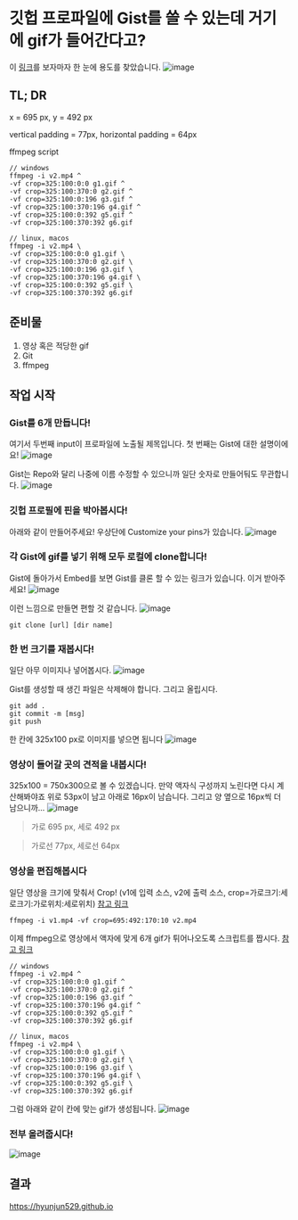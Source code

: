 # 깃헙 프로파일에 Gist를 쓸 수 있는데 거기에 gif가 들어간다고?

이 [링크](https://twitter.com/mathdroid/status/1115372109641814017)를 보자마자 한 눈에 용도를 찾았습니다.
![image](https://user-images.githubusercontent.com/7877313/55985243-6d6d0d00-5cda-11e9-9ad8-dd50b8077180.png)

## TL; DR

x = 695 px, y = 492 px

vertical padding = 77px, horizontal padding = 64px

ffmpeg script
```
// windows
ffmpeg -i v2.mp4 ^
-vf crop=325:100:0:0 g1.gif ^
-vf crop=325:100:370:0 g2.gif ^
-vf crop=325:100:0:196 g3.gif ^
-vf crop=325:100:370:196 g4.gif ^
-vf crop=325:100:0:392 g5.gif ^
-vf crop=325:100:370:392 g6.gif 

// linux, macos
ffmpeg -i v2.mp4 \
-vf crop=325:100:0:0 g1.gif \
-vf crop=325:100:370:0 g2.gif \
-vf crop=325:100:0:196 g3.gif \
-vf crop=325:100:370:196 g4.gif \
-vf crop=325:100:0:392 g5.gif \
-vf crop=325:100:370:392 g6.gif
```

## 준비물
1. 영상 혹은 적당한 gif
2. Git
3. ffmpeg

## 작업 시작

### Gist를 6개 만듭니다!
여기서 두번째 input이 프로파일에 노출될 제목입니다. 첫 번째는 Gist에 대한 설명이에요!
![image](https://user-images.githubusercontent.com/7877313/55988253-57f9e200-5cde-11e9-9d68-b87bd88ce5ba.png)

Gist는 Repo와 달리 나중에 이름 수정할 수 있으니까 일단 숫자로 만들어둬도 무관합니다.
![image](https://user-images.githubusercontent.com/7877313/55989782-174f9800-5ce1-11e9-8b6c-4b568c2e8968.png)


### 깃헙 프로필에 핀을 박아봅시다!
아래와 같이 만들어주세요! 우상단에 Customize your pins가 있습니다.
![image](https://user-images.githubusercontent.com/7877313/55989988-84fbc400-5ce1-11e9-9b7b-4e646d589398.png)


### 각 Gist에 gif를 넣기 위해 모두 로컬에 clone합니다!
Gist에 돌아가서 Embed를 보면 Gist를 클론 할 수 있는 링크가 있습니다. 이거 받아주세요!
![image](https://user-images.githubusercontent.com/7877313/55990090-c68c6f00-5ce1-11e9-98d2-a9636a6dcf08.png)

이런 느낌으로 만들면 편할 것 같습니다.
![image](https://user-images.githubusercontent.com/7877313/55990230-28e56f80-5ce2-11e9-97af-b13e323544d0.png)

```
git clone [url] [dir name]
```


### 한 번 크기를 재봅시다!
일단 아무 이미지나 넣어봅시다.
![image](https://user-images.githubusercontent.com/7877313/55990483-bde86880-5ce2-11e9-8969-d3d433ca7897.png)

Gist를 생성할 때 생긴 파일은 삭제해야 합니다. 그리고 올립시다.
```
git add .
git commit -m [msg]
git push
```

한 칸에 325x100 px로 이미지를 넣으면 됩니다
![image](https://user-images.githubusercontent.com/7877313/55990611-10298980-5ce3-11e9-8117-9714fd90a294.png)


### 영상이 들어갈 곳의 견적을 내봅시다!
325x100 = 750x300으로 볼 수 있겠습니다. 만약 액자식 구성까지 노린다면 다시 계산해봐야죠
위로 53px이 남고 아래로 16px이 남습니다. 그리고 양 옆으로 16px씩 더 남으니까...
![image](https://user-images.githubusercontent.com/7877313/55991050-4582a700-5ce4-11e9-9019-8e66d3150db0.png)

> 가로 695 px, 세로 492 px

> 가로선 77px, 세로선 64px


### 영상을 편집해봅시다
일단 영상을 크기에 맞춰서 Crop! (v1에 입력 소스, v2에 출력 소스, crop=가로크기:세로크기:가로위치:세로위치)
[참고 링크](https://video.stackexchange.com/questions/4563/how-can-i-crop-a-video-with-ffmpeg)
```
ffmpeg -i v1.mp4 -vf crop=695:492:170:10 v2.mp4
```

이제 ffmpeg으로 영상에서 액자에 맞게 6개 gif가 튀어나오도록 스크립트를 짭시다.
[참고 링크](https://trac.ffmpeg.org/wiki/Creating%20multiple%20outputs)
```
// windows
ffmpeg -i v2.mp4 ^
-vf crop=325:100:0:0 g1.gif ^
-vf crop=325:100:370:0 g2.gif ^
-vf crop=325:100:0:196 g3.gif ^
-vf crop=325:100:370:196 g4.gif ^
-vf crop=325:100:0:392 g5.gif ^
-vf crop=325:100:370:392 g6.gif 

// linux, macos
ffmpeg -i v2.mp4 \
-vf crop=325:100:0:0 g1.gif \
-vf crop=325:100:370:0 g2.gif \
-vf crop=325:100:0:196 g3.gif \
-vf crop=325:100:370:196 g4.gif \
-vf crop=325:100:0:392 g5.gif \
-vf crop=325:100:370:392 g6.gif
```

그럼 아래와 같이 칸에 맞는 gif가 생성됩니다.
![image](https://user-images.githubusercontent.com/7877313/55994626-318f7300-5ced-11e9-9571-ed9b9632ef01.png)

### 전부 올려줍시다!
![image](https://user-images.githubusercontent.com/7877313/55994971-3274d480-5cee-11e9-8f7d-b88fc0c3bc06.png)

## 결과
https://hyunjun529.github.io
